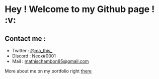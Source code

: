 <h1> Hey ! Welcome to my Github page ! :v:</h1>

<h2>Contact me : </h2>

<ul>
  <li>Twitter : <a rel="noopener noreferrer" target="_blank" href="https://twitter.com/ma_this_">@ma_this_</a></li>
  <li>Discord : Neox#0001</li>
  <li>Mail : <a rel="noopener noreferrer" target="_blank" href="mailto:mathischambon85@gmail.com">mathischambon85@gmail.com</a></li>
</ul>

More about me on my portfolio right <a rel="noopener noreferrer" target="_blank" href="https://mathis.vercel.app/">there</a>
